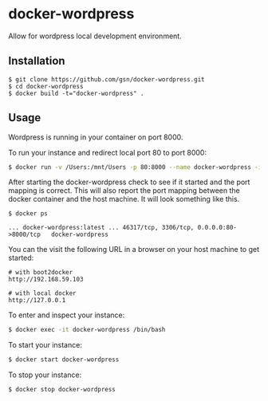 # docker-wordpress
Allow for wordpress local development environment.

## Installation

```
$ git clone https://github.com/gsn/docker-wordpress.git
$ cd docker-wordpress
$ docker build -t="docker-wordpress" .
```

## Usage

Wordpress is running in your container on port 8000.  

To run your instance and redirect local port 80 to port 8000:
```bash
$ docker run -v /Users:/mnt/Users -p 80:8000 --name docker-wordpress -i -d docker-wordpress
```

After starting the docker-wordpress check to see if it started and the port mapping is correct.  This will also report the port mapping between the docker container and the host machine.  It will look something like this.

```
$ docker ps

... docker-wordpress:latest ... 46317/tcp, 3306/tcp, 0.0.0.0:80->8000/tcp   docker-wordpress
```

You can the visit the following URL in a browser on your host machine to get started:

```
# with boot2docker
http://192.168.59.103

# with local docker
http://127.0.0.1
```

To enter and inspect your instance:

```bash
$ docker exec -it docker-wordpress /bin/bash
```

To start your instance:

```bash
$ docker start docker-wordpress
```

To stop your instance:

```bash
$ docker stop docker-wordpress
```
